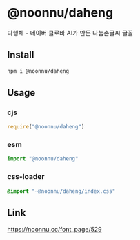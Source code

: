 # @noonnu/daheng
다행체 - 네이버 클로바 AI가 만든 나눔손글씨 글꼴

## Install
```sh
npm i @noonnu/daheng
```
## Usage
### cjs
```js
require("@noonnu/daheng")
```
### esm
```js
import "@noonnu/daheng"
```
### css-loader
```css
@import "~@noonnu/daheng/index.css"
```

## Link
https://noonnu.cc/font_page/529